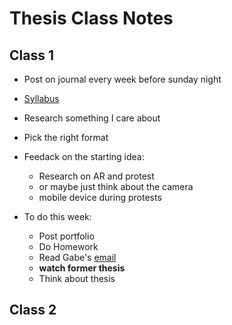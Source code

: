 # Thesis Class Notes

## Class 1
* Post on journal every week before sunday night
* [Syllabus](https://docs.google.com/document/d/1zW387SU44aTMMWTQz0cE9T2mY_RGgPbalPkslaEx598/edit)
* Research something I care about
* Pick the right format
* Feedack on the starting idea:
    * Research on AR and protest 
    * or maybe just think about the camera
    * mobile device during protests

* To do this week:
    * Post portfolio
    * Do Homework
    * Read Gabe's [email](https://mail.google.com/mail/u/1/#inbox/FMfcgxwGDDgZGLtbLBjLGDLDkGwxrGbb)
    * **watch former thesis**
    * Think about thesis
    
## Class 2
